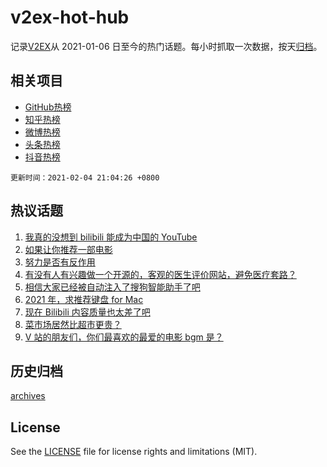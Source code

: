 # v2ex-hot-hub

 记录[V2EX](https://www.v2ex.com/)从 2021-01-06 日至今的热门话题。每小时抓取一次数据，按天[归档](archives)。
 
 ## 相关项目

- [GitHub热榜](https://github.com/lonnyzhang423/github-hot-hub)
- [知乎热榜](https://github.com/lonnyzhang423/zhihu-hot-hub)
- [微博热榜](https://github.com/lonnyzhang423/weibo-hot-hub)
- [头条热榜](https://github.com/lonnyzhang423/toutiao-hot-hub)
- [抖音热榜](https://github.com/lonnyzhang423/douyin-hot-hub)


 `更新时间：2021-02-04 21:04:26 +0800`

## 热议话题

1. [我真的没想到 bilibili 能成为中国的 YouTube](https://www.v2ex.com/t/751071)
1. [如果让你推荐一部电影](https://www.v2ex.com/t/751220)
1. [努力是否有反作用](https://www.v2ex.com/t/751265)
1. [有没有人有兴趣做一个开源的，客观的医生评价网站，避免医疗套路？](https://www.v2ex.com/t/751069)
1. [相信大家已经被自动注入了搜狗智能助手了吧](https://www.v2ex.com/t/751120)
1. [2021 年，求推荐键盘 for Mac](https://www.v2ex.com/t/751085)
1. [现在 Bilibili 内容质量也太差了吧](https://www.v2ex.com/t/751221)
1. [菜市场居然比超市更贵？](https://www.v2ex.com/t/751074)
1. [V 站的朋友们，你们最喜欢的最爱的电影 bgm 是？](https://www.v2ex.com/t/751257)

## 历史归档

[archives](archives)

## License

See the [LICENSE](LICENSE) file for license rights and limitations (MIT).
